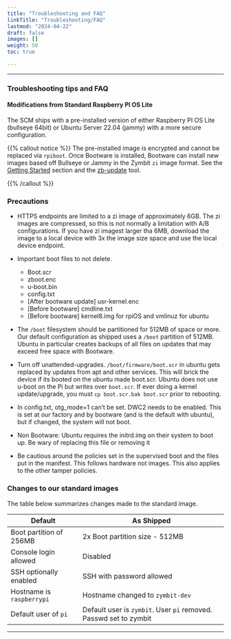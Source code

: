 ```yaml
---
title: "Troubleshooting and FAQ"
linkTitle: "Troubleshooting/FAQ" 
lastmod: "2024-04-22"
draft: false
images: []
weight: 50
toc: true

---
```


-----
### Troubleshooting tips and FAQ


#### Modifications from Standard Raspberry PI OS Lite

The SCM ships with a pre-installed version of either Raspberry PI OS Lite (bullseye 64bit) or Ubuntu Server 22.04 (jammy) with a more secure configuration.

{{% callout notice %}}
The pre-installed image is encrypted and cannot be replaced via `rpiboot`. Once Bootware is installed, Bootware can install new images based off Bullseye or Jammy in the Zymbit `zi` image format. See the [Getting Started](../getting-started) section and the [zb-update](../utilities/zbupdate) tool.  

{{% /callout %}}

### Precautions

- HTTPS endpoints are limited to a zi image of approximately 6GB. The zi images are compressed, so this is not normally a limitation with A/B configurations. If you have zi imagest larger tha 6MB, download the image to a local device with 3x the image size space and use the local device endpoint.

- Important boot files to not delete.
    - Boot.scr
    - zboot.enc
    - u-boot.bin
    - config.txt
    - [After bootware update] usr-kernel.enc
    - [Before bootware] cmdline.txt
    - [Before bootware] kernel8.img for rpiOS and vmlinuz for ubuntu

- The `/boot` filesystem should be partitioned for 512MB of space or more. Our default configuration as shipped uses a `/boot` partition of 512MB. Ubuntu in particular creates backups of all files on updates that may exceed free space with Bootware.
- Turn off unattended-upgrades. `/boot/firmware/boot.scr` in ubuntu gets replaced by updates from apt and other services. This will brick the device if its booted on the ubuntu made boot.scr. Ubuntu does not use u-boot on the Pi but writes over `boot.scr`. If ever doing a kernel update/upgrade, you must `cp boot.scr.bak boot.scr` prior to rebooting.
- In config.txt, otg_mode=1 can’t be set. DWC2 needs to be enabled. This is set at our factory and by bootware (and is the default with ubuntu), but if changed, the system will not boot.
- Non Bootware: Ubuntu requires the initrd.img on their system to boot up. Be wary of replacing this file or removing it
- Be cautious around the policies set in the supervised boot and the files put in the manifest. This follows hardware not images. This also applies to the other tamper policies.

### Changes to our standard images

The table below summarizes changes made to the standard image. 

| Default | As Shipped |
|------------------|--------------------------|
| Boot partition of 256MB | 2x Boot partition size - 512MB |
| Console login allowed | Disabled |
| SSH optionally enabled |SSH with password allowed |
| Hostname is `raspberrypi` | Hostname changed to `zymbit-dev` |
| Default user of `pi` | Default user is `zymbit`. User `pi` removed. Passwd set to zymbit |

-----

